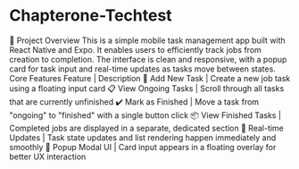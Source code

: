 # Chapterone-Techtest
📱 Project Overview
This is a simple mobile task management app built with React Native and Expo. It enables users to efficiently track jobs from creation to completion. The interface is clean and responsive, with a popup card for task input and real-time updates as tasks move between states.
Core Features
Feature | Description
📝 Add New Task | Create a new job task using a floating input card
📋 View Ongoing Tasks | Scroll through all tasks that are currently unfinished
✔️ Mark as Finished | Move a task from "ongoing" to "finished" with a single button click
📦 View Finished Tasks | Completed jobs are displayed in a separate, dedicated section
🎯 Real-time Updates | Task state updates and list rendering happen immediately and smoothly
🧊 Popup Modal UI | Card input appears in a floating overlay for better UX interaction
